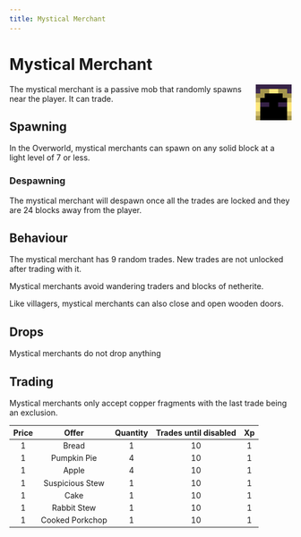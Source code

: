 ```yaml
---
title: Mystical Merchant
---
```


# Mystical Merchant

<img alt="Mystical Merchant" src="/assets/images/mystical_merchant.png" style="float: right;"/>
The mystical merchant is a passive mob that randomly spawns near the player. It can trade.

## Spawning

In the Overworld, mystical merchants can spawn on any solid block at a light level of 7 or less.

### Despawning

The mystical merchant will despawn once all the trades are locked and they are 24 blocks away from the player.

## Behaviour

The mystical merchant has 9 random trades. New trades are not unlocked after trading with it.

Mystical merchants avoid wandering traders and blocks of netherite.

Like villagers, mystical merchants can also close and open wooden doors.

## Drops

Mystical merchants do not drop anything

## Trading
 Mystical merchants only accept copper fragments with the last trade being an exclusion.
 
| Price |      Offer      | Quantity | Trades until disabled | Xp |
|:-----:|:---------------:|:--------:|:---------------------:|:--:|
|   1   |      Bread      |     1    |           10          |  1 |
|   1   |   Pumpkin Pie   |     4    |           10          |  1 |
|   1   |      Apple      |     4    |           10          |  1 |
|   1   | Suspicious Stew |     1    |           10          |  1 |
|   1   |       Cake      |     1    |           10          |  1 |
|   1   |   Rabbit Stew   |     1    |           10          |  1 |
|   1   | Cooked Porkchop |     1    |           10          |  1 |
